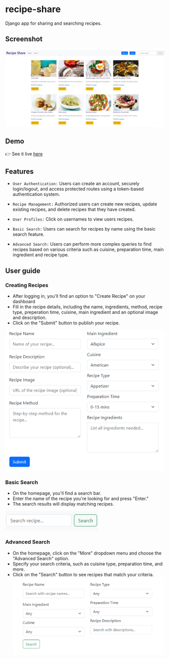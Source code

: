 # recipe-share
Django app for sharing and searching recipes.

## Screenshot

![](screenshots/home.jpg)

## Demo
👉 See it live [here](https://recipe-share-cmv8.onrender.com)

## Features

- `User Authentication:` Users can create an account, securely login/logout, and access protected routes using a token-based authentication system.

- `Recipe Management:` Authorized users can create new recipes, update existing recipes, and delete recipes that they have created.

- `User Profiles:` Click on usernames to view users recipes.

-  `Basic Search:` Users can search for recipes by name using the basic search feature.

-  `Advanced Search:` Users can perform more complex queries to find recipes based on various criteria such as cuisine, preparation time, main ingredient and recipe type.

## User guide

### Creating Recipes

- After logging in, you'll find an option to "Create Recipe" on your dashboard
- Fill in the recipe details, including the name, ingredients, method, recipe type, preperation time, cuisine, main ingredient and an optional image and description.
- Click on the "Submit" button to publish your recipe.

![](screenshots/create-recipe.jpg)

### Basic Search
- On the homepage, you'll find a search bar.
- Enter the name of the recipe you're looking for and press "Enter."
- The search results will display matching recipes.

![](screenshots/basic-search.jpg)
### Advanced Search
- On the homepage, click on the "More" dropdown menu and choose the "Advanced Search" option.
- Specify your search criteria, such as cuisine type, preparation time, and more.
- Click on the "Search" button to see recipes that match your criteria.
![](screenshots/search.png)

